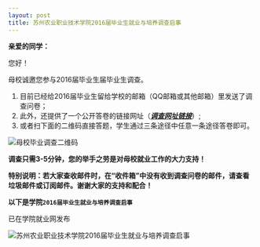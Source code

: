 ```yaml
---
layout: post
title: 苏州农业职业技术学院2016届毕业生就业与培养调查启事
---
```


**亲爱的同学：**

您好！

母校诚邀您参与2016届毕业生届毕业生调查。

<!--more-->

1. 目前已经给2016届毕业生留给学校的邮箱（QQ邮箱或其他邮箱）里发送了调查问卷；
2. 此外，还提供了一个公开答卷的链接网址（[***调查网址链接***](http://szai.njcdata.com:80/eweb/jyfx/wsdc/dywjdj.so?type=externalDj&ffid=QEmVoXHgcRUPUXszDVe8Rt)）;
3. 或者扫下面的二维码直接答题，学生通过三条途径中任意一条途径答卷即可。

![母校毕业调查二维码](https://zhenyangleo.github.io/post-image/20170302-%E6%AF%8D%E6%A0%A1%E6%AF%95%E4%B8%9A%E8%B0%83%E6%9F%A5%E4%BA%8C%E7%BB%B4%E7%A0%81.png)

**调查只需3-5分钟，您的举手之劳是对母校就业工作的大力支持！**

**特别说明：若大家查收邮件时，在“收件箱”中没有收到调查问卷的邮件，请查看垃圾邮件或订阅邮件。谢谢大家的支持和配合！**

**以下是学院`2016届毕业生就业与培养调查启事`**

已在学院就业网发布

![苏州农业职业技术学院2016届毕业生就业与培养调查启事](https://zhenyangleo.github.io/post-image/20170302-%E8%8B%8F%E5%B7%9E%E5%86%9C%E4%B8%9A%E8%81%8C%E4%B8%9A%E6%8A%80%E6%9C%AF%E5%AD%A6%E9%99%A22016%E5%B1%8A%E6%AF%95%E4%B8%9A%E7%94%9F%E5%B0%B1%E4%B8%9A%E4%B8%8E%E5%9F%B9%E5%85%BB%E8%B0%83%E6%9F%A5%E5%90%AF%E4%BA%8B.jpg)
